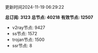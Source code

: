更新时间2024-11-19 06:29:22

**总订阅: 3123**
**总节点: 40218**
**有效节点: 12507**
- v2ray节点: 9427
- ss节点: 1572
- trojan节点: 1500
- ssr节点: 8
